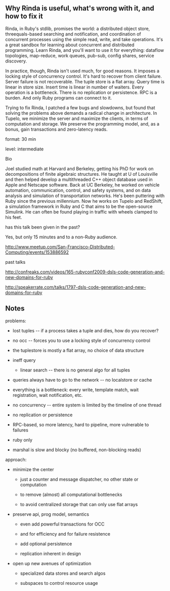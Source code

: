 
Why Rinda is useful, what's wrong with it, and how to fix it
----

Rinda, in Ruby's stdlib, promises the world: a distributed object store, threequals-based searching and notification, and coordination of concurrent processes using the simple read, write, and take operations. It's a great sandbox for learning about concurrent and distributed programming. Learn Rinda, and you'll want to use it for everything: dataflow topologies, map-reduce, work queues, pub-sub, config shares, service discovery.

In practice, though, Rinda isn't used much, for good reasons. It imposes a locking style of concurrency control. It's hard to recover from client failure. Server failure is not recoverable. The tuple store is a flat array. Query time is linear in store size. Insert time is linear in number of waiters. Every operation is a bottleneck. There is no replication or persistence. RPC is a burden. And only Ruby programs can connect to it.

Trying to fix Rinda, I patched a few bugs and slowdowns, but found that solving the problems above demands a radical change in architecture. In Tupelo, we minimize the server and maximize the clients, in terms of computation and storage. We preserve the programming model, and, as a bonus, gain transactions and zero-latency reads.


format: 30 min

level: intermediate

Bio

Joel studied math at Harvard and Berkeley, getting his PhD for work on decompositions of finite algebraic structures. He taught at U of Louisville and then helped develop a multithreaded C++ object database used in Apple and Netscape software. Back at UC Berkeley, he worked on vehicle automation, communication, control, and safety systems, and on data analysis and simulation of transportation networks. He's been puttering with Ruby since the previous millennium. Now he works on Tupelo and RedShift, a simulation framework in Ruby and C that aims to be the open-source Simulink. He can often be found playing in traffic with wheels clamped to his feet.


has this talk been given in the past?

Yes, but only 15 minutes and to a non-Ruby audience.

http://www.meetup.com/San-Francisco-Distributed-Computing/events/153886592

past talks

http://confreaks.com/videos/165-rubyconf2009-dsls-code-generation-and-new-domains-for-ruby

http://speakerrate.com/talks/1797-dsls-code-generation-and-new-domains-for-ruby

Notes
----

problems:

* lost tuples -- if a process takes a tuple and dies, how do you recover?

* no occ -- forces you to use a locking style of concurrency control

* the tuplestore is mostly a flat array, no choice of data structure

* ineff query

  * linear search -- there is no general algo for all tuples

* queries always have to go to the network -- no localstore or cache

* everything is a bottleneck: every write, template match, wait registration, wait  notification, etc.

* no concurrency -- entire system is limited by the timeline of one thread

* no replication or persistence

* RPC-based, so more latency, hard to pipeline, more vulnerable to failures

* ruby only

* marshal is slow and blocky (no buffered, non-blocking reads)

approach:

* minimize the center
  
  * just a counter and message dispatcher, no other state or computation
  
  * to remove (almost) all computational bottlenecks
  
  * to avoid centralized storage that can only use flat arrays

* preserve api, prog model, semantics

  * even add powerful transactions for OCC

  * and for efficiency and for failure resistence

  * add optional persistence

  * replication inherent in design

* open up new avenues of optimization

  * specialized data stores and search algos

  * subspaces to control resource usage

